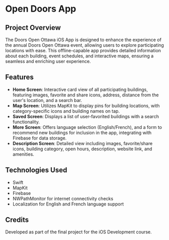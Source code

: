 # Open Doors App

## Project Overview
The Doors Open Ottawa iOS App is designed to enhance the experience of the annual Doors Open Ottawa event, allowing users to explore participating locations with ease. This offline-capable app provides detailed information about each building, event schedules, and interactive maps, ensuring a seamless and enriching user experience.

## Features
- **Home Screen**: Interactive card view of all participating buildings, featuring images, favorite and share icons, address, distance from the user's location, and a search bar.
- **Map Screen**: Utilizes MapKit to display pins for building locations, with category-specific icons and building names on tap.
- **Saved Screen**: Displays a list of user-favorited buildings with a search functionality.
- **More Screen**: Offers language selection (English/French), and a form to recommend new buildings for inclusion in the app, integrating with Firebase for data storage.
- **Description Screen**: Detailed view including images, favorite/share icons, building category, open hours, description, website link, and amenities.

## Technologies Used
- Swift
- MapKit
- Firebase
- NWPathMonitor for internet connectivity checks
- Localization for English and French language support

## Credits
Developed as part of the final project for the iOS Development course.




